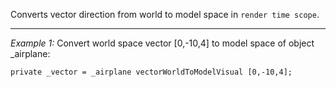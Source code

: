 Converts vector direction from world to model space in `render time scope`.


---
*Example 1:*
Convert world space vector [0,-10,4] to model space of object _airplane:

```sqf
private _vector = _airplane vectorWorldToModelVisual [0,-10,4];
```